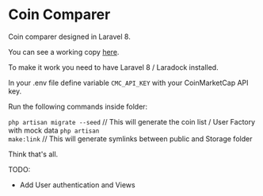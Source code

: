 <h1>Coin Comparer</h1>

Coin comparer designed in Laravel 8.

You can see a working copy <a href="http://www.agustinbottos.com.ar/laravel/">here</a>.

To make it work you need to have Laravel 8 / Laradock installed.

In your .env file define variable <code>CMC_API_KEY</code> with your CoinMarketCap API key.

Run the following commands inside folder:

<code>php artisan migrate --seed</code> // This will generate the coin list / User Factory with mock data
<code>php artisan make:link</code> // This will generate symlinks between public and Storage folder

Think that's all.

TODO:
* Add User authentication and Views
